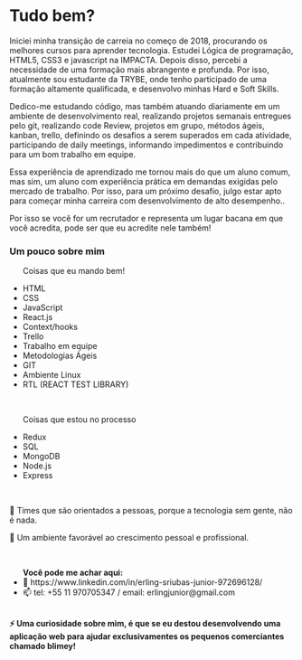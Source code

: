 <h1>Tudo bem?</h1>

<p>Iniciei minha transição de carreia no começo de 2018, procurando os melhores cursos para aprender tecnologia. Estudei Lógica de programação, HTML5, CSS3 e javascript na IMPACTA. Depois disso, percebi a necessidade de uma formação mais abrangente e profunda. Por isso, atualmente sou estudante da TRYBE, onde tenho participado de uma formação altamente qualificada, e desenvolvo minhas Hard e Soft Skills.

Dedico-me estudando código, mas também atuando diariamente em um ambiente de desenvolvimento real, realizando projetos semanais entregues pelo git, realizando code Review, projetos em grupo, métodos ágeis, kanban, trello, definindo os desafios a serem superados em cada atividade, participando de daily meetings, informando impedimentos e contribuindo para um bom trabalho em equipe.

Essa experiência de aprendizado me tornou mais do que um aluno comum, mas sim, um aluno com experiência prática em demandas exigidas pelo mercado de trabalho. Por isso,  para um próximo desafio, julgo estar apto para começar minha carreira com desenvolvimento de alto desempenho..</P>

<p>Por isso se você for um recrutador e representa um lugar bacana em que você acredita, pode ser que eu acredite nele também!</p>

<h3>Um pouco sobre mim</h3>

<ul>
  <p>Coisas que eu mando bem!</p>
  <li>HTML</li>
  <li>CSS</li>
  <li>JavaScript</li>
  <li>React.js</li>
  <li>Context/hooks</li>
  <li>Trello</li>
  <li>Trabalho em equipe</li>
  <li>Metodologias Ágeis</li>
  <li>GIT</li>
  <li>Ambiente Linux</li>
  <li>RTL (REACT TEST LIBRARY)</li>
  </ul></br>
  <ul>
  <p>Coisas que estou no processo</p>
  <li>Redux</li>
  <li>SQL</li>
  <li>MongoDB</li>
  <li>Node.js</li>
  <li>Express</li>
  </ul></br>

<p>👯 Times que são orientados a pessoas, porque a tecnologia sem gente, não é nada.</p>
<p>🤔 Um ambiente favorável ao crescimento pessoal e profissional.</p></br>
<ul> 
  <strong>Você pode me achar aqui:</strong>
  <li>💬 https://www.linkedin.com/in/erling-sriubas-junior-972696128/</li>
  <li>📫 tel: +55 11 970705347 / email: erlingjunior@gmail.com</li>
  </ul></br>
<strong>⚡ Uma curiosidade sobre mim, é que se eu destou desenvolvendo uma aplicação web para ajudar exclusivamentes os pequenos comerciantes
chamado blimey!</strong>

